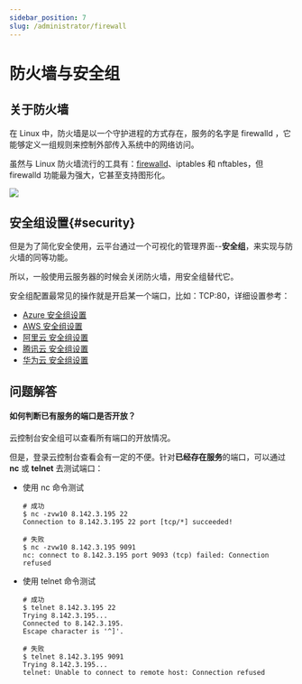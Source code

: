 ```yaml
---
sidebar_position: 7
slug: /administrator/firewall
---
```


# 防火墙与安全组

## 关于防火墙

在 Linux 中，防火墙是以一个守护进程的方式存在，服务的名字是 firewalld ，它能够定义一组规则来控制外部传入系统中的网络访问。  

虽然与 Linux 防火墙流行的工具有：[firewalld](https://firewalld.org/)、iptables 和 nftables，但 firewalld 功能最为强大，它甚至支持图形化。

![](https://libs.websoft9.com/Websoft9/DocsPicture/zh/linux/firewalld-gui-websoft9.png)

## 安全组设置{#security}

但是为了简化安全使用，云平台通过一个可视化的管理界面--**安全组**，来实现与防火墙的同等功能。  

所以，一般使用云服务器的时候会关闭防火墙，用安全组替代它。

安全组配置最常见的操作就是开启某一个端口，比如：TCP:80，详细设置参考：    

* [Azure 安全组设置](../azure#securitygroup)
* [AWS 安全组设置](../aws#securitygroup)
* [阿里云 安全组设置](../alibabacloud#securitygroup)
* [腾讯云 安全组设置](../tencentcloud#securitygroup)
* [华为云 安全组设置](../huaweicloud#securitygroup)

## 问题解答

#### 如何判断已有服务的端口是否开放？

云控制台安全组可以查看所有端口的开放情况。  

但是，登录云控制台查看会有一定的不便。针对**已经存在服务**的端口，可以通过 **nc** 或 **telnet** 去测试端口：

* 使用 nc 命令测试

    ```
    # 成功
    $ nc -zvw10 8.142.3.195 22
    Connection to 8.142.3.195 22 port [tcp/*] succeeded!

    # 失败
    $ nc -zvw10 8.142.3.195 9091
    nc: connect to 8.142.3.195 port 9093 (tcp) failed: Connection refused

    ```


* 使用 telnet 命令测试

    ```
    # 成功
    $ telnet 8.142.3.195 22
    Trying 8.142.3.195...
    Connected to 8.142.3.195.
    Escape character is '^]'.

    # 失败
    $ telnet 8.142.3.195 9091
    Trying 8.142.3.195...
    telnet: Unable to connect to remote host: Connection refused
    ```
